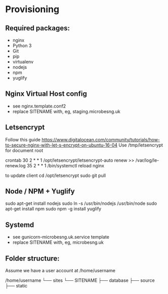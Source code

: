 Provisioning
============

## Required packages:

* nginx
* Python 3
* Git
* pip
* virtualenv
* nodejs
* npm
* yuglify

## Nginx Virtual Host config

* see nginx.template.conf2
* replace SITENAME with, eg, staging.microbesng.uk

## Letsencrypt

Follow this guide https://www.digitalocean.com/community/tutorials/how-to-secure-nginx-with-let-s-encrypt-on-ubuntu-16-04
Use /tmp/letsencrypt for document root

crontab
30 2 * * 1 /opt/letsencrypt/letsencrypt-auto renew >> /var/log/le-renew.log
35 2 * * 1 /bin/systemctl reload nginx

to update client
cd /opt/letsencrypt
sudo git pull

## Node / NPM + Yuglify
sudo apt-get install nodejs
sudo ln -s /usr/bin/nodejs /usr/bin/node
sudo apt-get install npm
sudo npm -g install yuglify

## Systemd

* see gunicorn-microbesng.uk.service template
* replace SITENAME with, eg, microbesng.uk

## Folder structure:
Assume we have a user account at /home/username

/home/username
└── sites
    └── SITENAME
         ├── database
         ├── source
         ├── static
